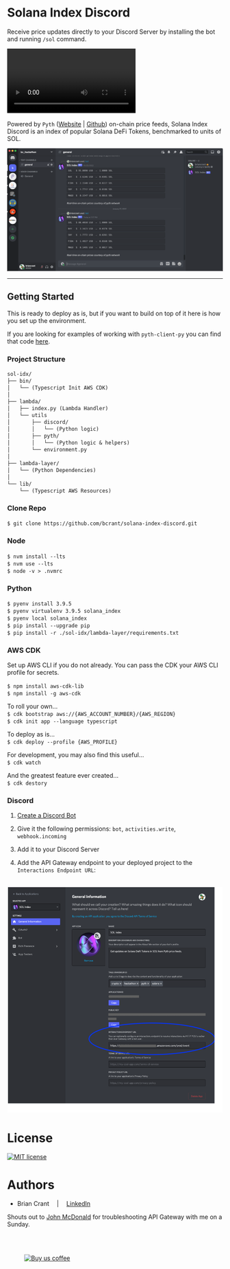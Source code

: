 # Solana Index Discord

Receive price updates directly to your Discord Server by installing the bot and running `/sol` command.

![Video](docs/SolanaIndexDiscord.mov)  

Powered by `Pyth` ([Website](https://pyth.network/) | [Github](https://github.com/pyth-network)) on-chain price feeds, Solana Index Discord is an index of popular Solana DeFi Tokens, benchmarked to units of SOL. 

![Demo](docs/SolanaIndexDiscord.png)


---- 

## Getting Started
This is ready to deploy as is, but if you want to build on top of it here is how you set up the environment. 

If you are looking for examples of working with `pyth-client-py` you can find that code [here](sol-idx/lambda/utils/pyth).

### Project Structure
```
sol-idx/
├── bin/
│   └── (Typescript Init AWS CDK)
│
├── lambda/
│   ├── index.py (Lambda Handler)
│   └── utils
│       ├── discord/
│       │   └── (Python logic)
│       ├── pyth/
│       │   └── (Python logic & helpers)
│       └── environment.py         
│
├── lambda-layer/
│   └── (Python Dependencies)
│
└── lib/
    └── (Typescript AWS Resources)
```


### Clone Repo   
`$ git clone https://github.com/bcrant/solana-index-discord.git`  

### Node
`$ nvm install --lts`  
`$ nvm use --lts`  
`$ node -v > .nvmrc`

### Python
`$ pyenv install 3.9.5`  
`$ pyenv virtualenv 3.9.5 solana_index`  
`$ pyenv local solana_index`  
`$ pip install --upgrade pip`  
`$ pip install -r ./sol-idx/lambda-layer/requirements.txt`  

### AWS CDK
Set up AWS CLI if you do not already. You can pass the CDK your AWS CLI profile for secrets.  

`$ npm install aws-cdk-lib`  
`$ npm install -g aws-cdk`  

To roll your own...  
`$ cdk bootstrap aws://{AWS_ACCOUNT_NUMBER}/{AWS_REGION}`  
`$ cdk init app --language typescript`  

To deploy as is...  
`$ cdk deploy --profile {AWS_PROFILE}`

For development, you may also find this useful...  
`$ cdk watch`

And the greatest feature ever created...  
`$ cdk destory`  

### Discord
1. [Create a Discord Bot](https://discord.com/developers/applications)

2. Give it the following permissions: `bot`, `activities.write`, `webhook.incoming`

3. Add it to your Discord Server

4. Add the API Gateway endpoint to your deployed project to the `Interactions Endpoint URL`:  

\
![Endpoint](./docs/Discord.png)



# License  
[![MIT license](https://img.shields.io/badge/License-MIT-blue.svg)](https://choosealicense.com/licenses/mit/)  


# Authors 
- Brian Crant &emsp;|&emsp; [LinkedIn](https://www.linkedin.com/in/briancrant/) 

Shouts out to [John McDonald](https://www.linkedin.com/in/john-mcdonald-dev/) for troubleshooting API Gateway with me on a Sunday.  

<br><br>
<figure>
    <a href="https://paypal.me/briancrant?locale.x=en_US"> 
        <img src="documentation/images/bmc-button.png" alt="Buy us coffee" width="200" />
    </a>
</figure>

<br><br>
